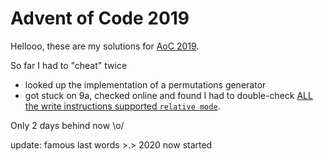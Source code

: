 # Advent of Code 2019

Hellooo, these are my solutions for [AoC 2019](https://adventofcode.com/2019).

So far I had to "cheat" twice
- looked up the implementation of a permutations generator
- got stuck on 9a, checked online and found I had to double-check [ALL the write instructions supported `relative mode`](https://github.com/mspreij/adventofcode_2019/commit/6d31cb445bd6eef4c6cd6c97f374d6dab9e0246d).

Only 2 days behind now \o/

update: famous last words >.> 2020 now started
